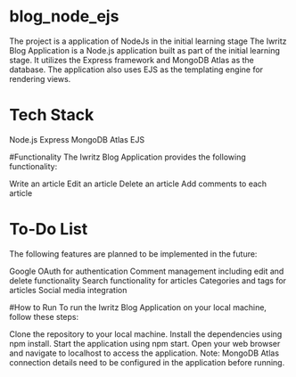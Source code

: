 # blog_node_ejs
The project is a application of NodeJs in the initial learning stage 
The Iwritz Blog Application is a Node.js application built as part of the initial learning stage. It utilizes the Express framework and MongoDB Atlas as the database. The application also uses EJS as the templating engine for rendering views.

# Tech Stack
Node.js
Express
MongoDB Atlas
EJS

#Functionality
The Iwritz Blog Application provides the following functionality:

Write an article
Edit an article
Delete an article
Add comments to each article

# To-Do List
The following features are planned to be implemented in the future:

Google OAuth for authentication
Comment management including edit and delete functionality
Search functionality for articles
Categories and tags for articles
Social media integration

#How to Run
To run the Iwritz Blog Application on your local machine, follow these steps:

Clone the repository to your local machine.
Install the dependencies using npm install.
Start the application using npm start.
Open your web browser and navigate to localhost to access the application.
Note: MongoDB Atlas connection details need to be configured in the application before running.
